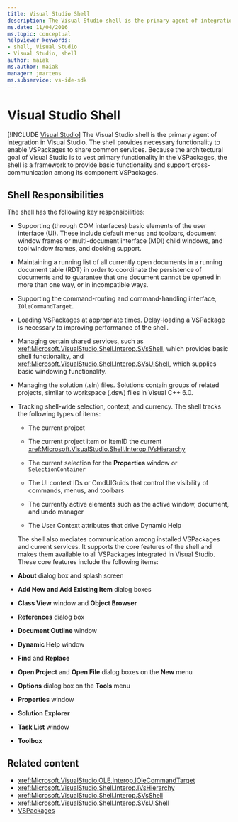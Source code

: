 ```yaml
---
title: Visual Studio Shell
description: The Visual Studio shell is the primary agent of integration in Visual Studio and provides basic functionality and supports cross-communication among VSPackages.
ms.date: 11/04/2016
ms.topic: conceptual
helpviewer_keywords:
- shell, Visual Studio
- Visual Studio, shell
author: maiak
ms.author: maiak
manager: jmartens
ms.subservice: vs-ide-sdk
---
```

# Visual Studio Shell

 [!INCLUDE [Visual Studio](~/includes/applies-to-version/vs-windows-only.md)]
The Visual Studio shell is the primary agent of integration in Visual Studio. The shell provides necessary functionality to enable VSPackages to share common services. Because the architectural goal of Visual Studio is to vest primary functionality in the VSPackages, the shell is a framework to provide basic functionality and support cross-communication among its component VSPackages.

## Shell Responsibilities
 The shell has the following key responsibilities:

- Supporting (through COM interfaces) basic elements of the user interface (UI). These include default menus and toolbars, document window frames or multi-document interface (MDI) child windows, and tool window frames, and docking support.

- Maintaining a running list of all currently open documents in a running document table (RDT) in order to coordinate the persistence of documents and to guarantee that one document cannot be opened in more than one way, or in incompatible ways.

- Supporting the command-routing and command-handling interface, `IOleCommandTarget`.

- Loading VSPackages at appropriate times. Delay-loading a VSPackage is necessary to improving performance of the shell.

- Managing certain shared services, such as <xref:Microsoft.VisualStudio.Shell.Interop.SVsShell>, which provides basic shell functionality, and <xref:Microsoft.VisualStudio.Shell.Interop.SVsUIShell>, which supplies basic windowing functionality.

- Managing the solution (.sln) files. Solutions contain groups of related projects, similar to workspace (.dsw) files in Visual C++ 6.0.

- Tracking shell-wide selection, context, and currency. The shell tracks the following types of items:

  - The current project

  - The current project item or ItemID the current <xref:Microsoft.VisualStudio.Shell.Interop.IVsHierarchy>

  - The current selection for the **Properties** window or `SelectionContainer`

  - The UI context IDs or CmdUIGuids that control the visibility of commands, menus, and toolbars

  - The currently active elements such as the active window, document, and undo manager

  - The User Context attributes that drive Dynamic Help

  The shell also mediates communication among installed VSPackages and current services. It supports the core features of the shell and makes them available to all VSPackages integrated in Visual Studio. These core features include the following items:

- **About** dialog box and splash screen

- **Add New and Add Existing Item** dialog boxes

- **Class View** window and **Object Browser**

- **References** dialog box

- **Document Outline** window

- **Dynamic Help** window

- **Find** and **Replace**

- **Open Project** and **Open File** dialog boxes on the **New** menu

- **Options** dialog box on the **Tools** menu

- **Properties** window

- **Solution Explorer**

- **Task List** window

- **Toolbox**

## Related content
- <xref:Microsoft.VisualStudio.OLE.Interop.IOleCommandTarget>
- <xref:Microsoft.VisualStudio.Shell.Interop.IVsHierarchy>
- <xref:Microsoft.VisualStudio.Shell.Interop.SVsShell>
- <xref:Microsoft.VisualStudio.Shell.Interop.SVsUIShell>
- [VSPackages](../../extensibility/internals/vspackages.md)
